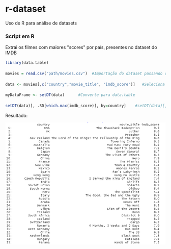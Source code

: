 # r-dataset
Uso de R para análise de datasets

### Script em R
Extrai os filmes com maiores "scores" por país, presentes no dataset do IMDB

```r 
library(data.table)

movies = read.csv("path/movies.csv")  #Importação do dataset passando o caminho do arquivo

data <- movies[,c("country","movie_title", "imdb_score")]   #Seleciona as colunas que serão analisadas

myDataFrame <- setDT(data)  	#Converte para data.table 

setDT(data)[, .SD[which.max(imdb_score)], by=country]    #setDT(data)[, .SD[which.max(imdb_score)], by=country]
```

Resultado:

![Print do resultado](https://github.com/LgAcerbi/r-dataset/blob/main/sc_1.png?raw=true)

